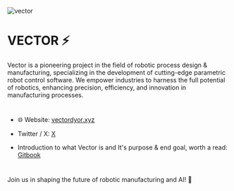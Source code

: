 ![vector](https://github.com/user-attachments/assets/9a686535-6e76-4775-8736-bec00a08ab0f)




# VECTOR ⚡

Vector is a pioneering project in the field of robotic process design & manufacturing, specializing in the development of cutting-edge parametric robot control software. We empower industries to harness the full potential of robotics, enhancing precision, efficiency, and innovation in manufacturing processes.
#

- 🌐 Website: [vectordyor.xyz](https://intelfnacc.wixsite.com/vector)

-  Twitter / X: [X](https://x.com/VectorDYOR) 

- Introduction to what Vector is and It's purpose & end goal, worth a read: [Gitbook](https://vector-dyor.gitbook.io/vector-dyor/C5Ie81O3T4dMPx3zAOCp)
#
Join us in shaping the future of robotic manufacturing and AI! 🚀
